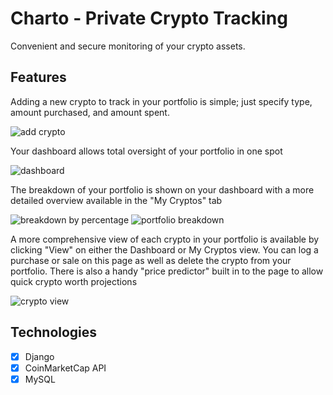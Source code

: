 # Charto - Private Crypto Tracking
Convenient and secure monitoring of your crypto assets.

## Features
Adding a new crypto to track in your portfolio is simple; just specify type, amount purchased, and amount spent.

![add crypto](http://patrickmucsi.com/projects/charto/add_crypto.png)

Your dashboard allows total oversight of your portfolio in one spot

![dashboard](http://patrickmucsi.com/projects/charto/dashboard.png)

The breakdown of your portfolio is shown on your dashboard with a more detailed overview available in the "My Cryptos" tab

![breakdown by percentage](http://patrickmucsi.com/projects/charto/breakdown_percentage.png)
![portfolio breakdown](http://patrickmucsi.com/projects/charto/portfolio_breakdown.png)

A more comprehensive view of each crypto in your portfolio is available by clicking "View" on either the Dashboard or My Cryptos view. You can log a purchase or sale on this page as well as delete the crypto from your portfolio.
There is also a handy "price predictor" built in to the page to allow quick crypto worth projections

![crypto view](http://patrickmucsi.com/projects/charto/view_crypto.png)

## Technologies
- [x] Django
- [x] CoinMarketCap API
- [x] MySQL
